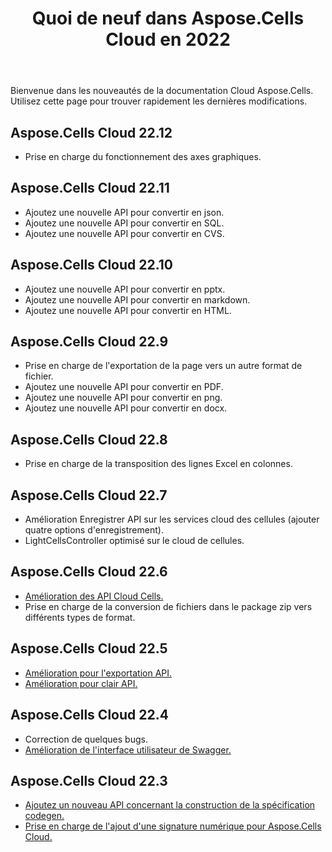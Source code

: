 ﻿---
title: Quoi de neuf dans Aspose.Cells Cloud en 2022
second_title: Latest Updates & Feature
linktitle: Quoi de neuf dans 202
type: docs
weight: 90
url: /fr/new-features/2023/
keywords: What's new in aspose cells cloud. Microsoft Office Excel, Open Office Spreadsheet, CSV, PDF
description: Cette page décrit les nouvelles fonctionnalités les plus intéressantes du Cloud Aspose.Cells introduites dans les versions récentes
kwords: Excel, Office Cloud, REST API, Tableur, PDF, CSV, Json, Markdown, Nouveautés de Aspose.Cells Cloud
---
Bienvenue dans les nouveautés de la documentation Cloud Aspose.Cells. Utilisez cette page pour trouver rapidement les dernières modifications.

## Aspose.Cells Cloud 22.12

- Prise en charge du fonctionnement des axes graphiques.

## Aspose.Cells Cloud 22.11

- Ajoutez une nouvelle API pour convertir en json.
- Ajoutez une nouvelle API pour convertir en SQL.
- Ajoutez une nouvelle API pour convertir en CVS.

## Aspose.Cells Cloud 22.10

- Ajoutez une nouvelle API pour convertir en pptx.
- Ajoutez une nouvelle API pour convertir en markdown.
- Ajoutez une nouvelle API pour convertir en HTML.

## Aspose.Cells Cloud 22.9

- Prise en charge de l'exportation de la page vers un autre format de fichier.
- Ajoutez une nouvelle API pour convertir en PDF.
- Ajoutez une nouvelle API pour convertir en png.
- Ajoutez une nouvelle API pour convertir en docx.

## Aspose.Cells Cloud 22.8

- Prise en charge de la transposition des lignes Excel en colonnes.

## Aspose.Cells Cloud 22.7

- Amélioration Enregistrer API sur les services cloud des cellules (ajouter quatre options d'enregistrement).
- LightCellsController optimisé sur le cloud de cellules.

## Aspose.Cells Cloud 22.6

- [Amélioration des API Cloud Cells.](/cells/fr/aspose-cells-cloud-22-6-release-notes/)
- Prise en charge de la conversion de fichiers dans le package zip vers différents types de format.

## Aspose.Cells Cloud 22.5

- [Amélioration pour l'exportation API.](https://docs.aspose.cloud/cells/export/)
- [Amélioration pour clair API.](https://docs.aspose.cloud/cells/clear/)

## Aspose.Cells Cloud 22.4

- Correction de quelques bugs.
- [Amélioration de l'interface utilisateur de Swagger.](https://apireference.aspose.cloud/cells/)

## Aspose.Cells Cloud 22.3

- [Ajoutez un nouveau API concernant la construction de la spécification codegen.](https://api.aspose.cloud/v3.0/cells/codegen/spec)
- [Prise en charge de l'ajout d'une signature numérique pour Aspose.Cells Cloud.](/cells/fr/workbook/digital-signature/)

